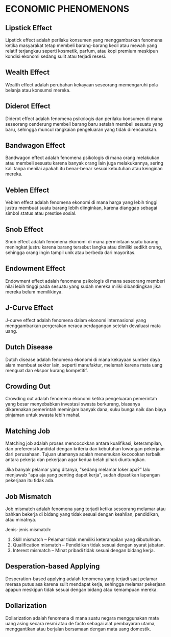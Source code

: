 # ECONOMIC PHENOMENONS

## Lipstick Effect

Lipstick effect adalah perilaku konsumen yang menggambarkan fenomena ketika masyarakat tetap membeli barang-barang kecil atau mewah yang relatif terjangkau seperti kosmetik, parfum, atau kopi premium meskipun kondisi ekonomi sedang sulit atau terjadi resesi.

## Wealth Effect

Wealth effect adalah perubahan kekayaan seseorang memengaruhi pola belanja atau konsumsi mereka.

## Diderot Effect

Diderot effect adalah fenomena psikologis dan perilaku konsumen di mana seseorang cenderung membeli barang baru setelah membeli sesuatu yang baru, sehingga muncul rangkaian pengeluaran yang tidak direncanakan.

## Bandwagon Effect

Bandwagon effect adalah fenomena psikologis di mana orang melakukan atau membeli sesuatu karena banyak orang lain juga melakukannya, sering kali tanpa menilai apakah itu benar-benar sesuai kebutuhan atau keinginan mereka.

## Veblen Effect

Veblen effect adalah fenomena ekonomi di mana harga yang lebih tinggi justru membuat suatu barang lebih diinginkan, karena dianggap sebagai simbol status atau prestise sosial.

## Snob Effect

Snob effect adalah fenomena ekonomi di mana permintaan suatu barang meningkat justru karena barang tersebut langka atau dimiliki sedikit orang, sehingga orang ingin tampil unik atau berbeda dari mayoritas.

## Endowment Effect

Endowment effect adalah fenomena psikologis di mana seseorang memberi nilai lebih tinggi pada sesuatu yang sudah mereka miliki dibandingkan jika mereka belum memilikinya.

## J-Curve Effect

J-curve effect adalah fenomena dalam ekonomi internasional yang menggambarkan pergerakan neraca perdagangan setelah devaluasi mata uang.

## Dutch Disease

Dutch disease adalah fenomena ekonomi di mana kekayaan sumber daya alam membuat sektor lain, seperti manufaktur, melemah karena mata uang menguat dan ekspor kurang kompetitif.

## Crowding Out

Crowding out adalah fenomena ekonomi ketika pengeluaran pemerintah yang besar menyebabkan investasi swasta berkurang, biasanya dikarenakan pemerintah meminjam banyak dana, suku bunga naik dan biaya pinjaman untuk swasta lebih mahal.


## Matching Job

Matching job adalah proses mencocokkan antara kualifikasi, keterampilan, dan preferensi kandidat dengan kriteria dan kebutuhan lowongan pekerjaan dari perusahaan. Tujuan utamanya adalah menemukan kecocokan terbaik antara pekerja dan pekerjaan agar kedua belah pihak diuntungkan.

Jika banyak pelamar yang ditanya, "sedang melamar loker apa?" lalu menjawab "apa aja yang penting dapet kerja", sudah dipastikan lapangan pekerjaan itu tidak ada.

## Job Mismatch

Job mismatch adalah fenomena yang terjadi ketika seseorang melamar atau bahkan bekerja di bidang yang tidak sesuai dengan keahlian, pendidikan, atau minatnya.

Jenis-jenis mismatch:
1. Skill mismatch – Pelamar tidak memiliki keterampilan yang dibutuhkan.
2. Qualification mismatch – Pendidikan tidak sesuai dengan syarat jabatan.
3. Interest mismatch – Minat pribadi tidak sesuai dengan bidang kerja.

## Desperation-based Applying

Desperation-based applying adalah fenomena yang terjadi saat pelamar merasa putus asa karena sulit mendapat kerja, sehingga melamar pekerjaan apapun meskipun tidak sesuai dengan bidang atau kemampuan mereka.

## Dollarization

Dollarization adalah fenomena di mana suatu negara menggunakan mata uang asing secara resmi atau de facto sebagai alat pembayaran utama, menggantikan atau berjalan bersamaan dengan mata uang domestik.